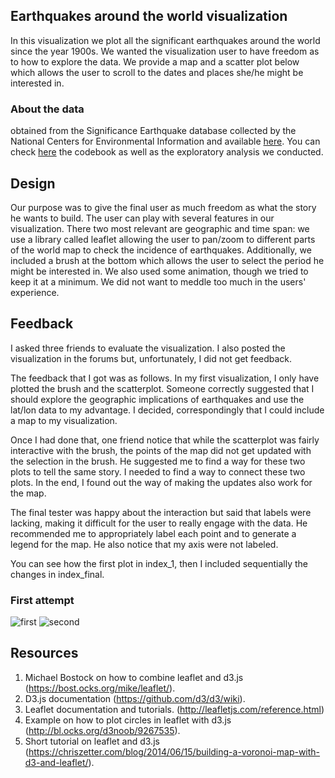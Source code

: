 

## Earthquakes around the world visualization

In this visualization we plot all the significant earthquakes around the world since the year 1900s. We wanted the visualization user to have freedom as to how to explore the data. We provide a map and a scatter plot below which allows the user to scroll to the dates and places she/he might be interested in.


### About the data
obtained from the Significance Earthquake database collected by the National Centers for Environmental Information and available [here](https://www.ngdc.noaa.gov/metaview/page?xml=NOAA/NESDIS/NGDC/MGG/Hazards/iso/xml/G012153.xml&view=getDataView&header=none). You can check [here](https://github.com/jlcoto/Udacity/tree/master/earthquake_project) the codebook as well as the exploratory analysis we conducted.


## Design
Our purpose was to give the final user as much freedom as what the story he wants to build. The user can play with several features in our visualization. There two most relevant are geographic and time span: we use a library called leaflet allowing the user to pan/zoom to different parts of the world map to check the incidence of earthquakes. Additionally, we included a brush at the bottom which allows the user to select the period he might be interested in. We also used some animation, though we tried to keep it at a minimum. We did not want to meddle too much in the users' experience.

## Feedback

I asked three friends to evaluate the visualization. I also posted the visualization in the forums but, unfortunately, I did not get feedback. 

The feedback that I got was as follows. In my first visualization, I only have plotted the brush and the scatterplot. Someone correctly suggested that I should explore the geographic implications of earthquakes and use the lat/lon data to my advantage. I decided, correspondingly that I could include a map to my visualization.

Once I had done that, one friend notice that while the scatterplot was fairly interactive with the brush, the points of the map did not get updated with the selection in the brush. He suggested me to find a way for these two plots to tell the same story. I needed to find a way to connect these two plots. In the end, I found out the way of making the updates also work for the map.

The final tester was happy about the interaction but said that labels were lacking, making it difficult for the user to really engage with the data. He recommended me to appropriately label each point and to generate a legend for the map. He also notice that my axis were not labeled. 

You can see how the first plot in index_1, then I included sequentially the changes in index_final.

### First attempt

![first](https://cloud.githubusercontent.com/assets/7328852/20595247/7b6f9ae2-b239-11e6-8f29-69d1e9d0d666.png) 
![second](https://cloud.githubusercontent.com/assets/7328852/20595586/bb1240a4-b23a-11e6-8537-292b18a19149.png)

## Resources

1. Michael Bostock on how to combine leaflet and d3.js (https://bost.ocks.org/mike/leaflet/).
2. D3.js documentation (https://github.com/d3/d3/wiki).
3. Leaflet documentation and tutorials. (http://leafletjs.com/reference.html)
4. Example on how to plot circles in leaflet with d3.js (http://bl.ocks.org/d3noob/9267535).
5. Short tutorial on leaflet and d3.js (https://chriszetter.com/blog/2014/06/15/building-a-voronoi-map-with-d3-and-leaflet/).
